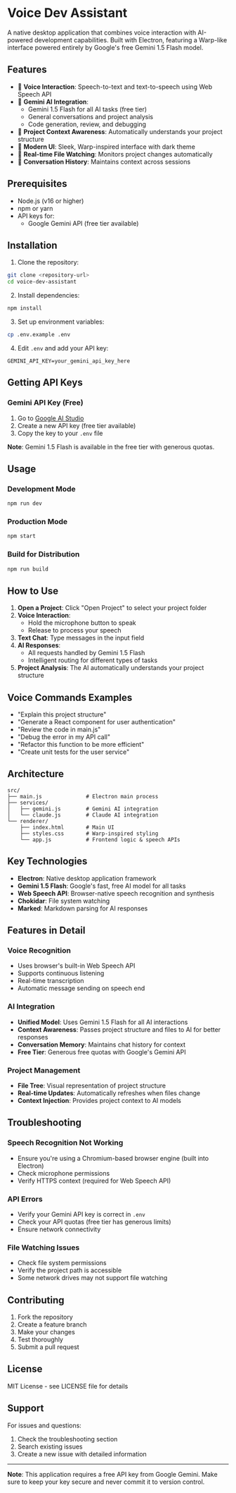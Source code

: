 # Voice Dev Assistant

A native desktop application that combines voice interaction with AI-powered development capabilities. Built with Electron, featuring a Warp-like interface powered entirely by Google's free Gemini 1.5 Flash model.

## Features

- 🎤 **Voice Interaction**: Speech-to-text and text-to-speech using Web Speech API
- 🤖 **Gemini AI Integration**: 
  - Gemini 1.5 Flash for all AI tasks (free tier)
  - General conversations and project analysis
  - Code generation, review, and debugging
- 📁 **Project Context Awareness**: Automatically understands your project structure
- 🎨 **Modern UI**: Sleek, Warp-inspired interface with dark theme
- 🔄 **Real-time File Watching**: Monitors project changes automatically
- 💬 **Conversation History**: Maintains context across sessions

## Prerequisites

- Node.js (v16 or higher)
- npm or yarn
- API keys for:
  - Google Gemini API (free tier available)

## Installation

1. Clone the repository:
```bash
git clone <repository-url>
cd voice-dev-assistant
```

2. Install dependencies:
```bash
npm install
```

3. Set up environment variables:
```bash
cp .env.example .env
```

4. Edit `.env` and add your API key:
```env
GEMINI_API_KEY=your_gemini_api_key_here
```

## Getting API Keys

### Gemini API Key (Free)
1. Go to [Google AI Studio](https://makersuite.google.com/app/apikey)
2. Create a new API key (free tier available)
3. Copy the key to your `.env` file

**Note**: Gemini 1.5 Flash is available in the free tier with generous quotas.

## Usage

### Development Mode
```bash
npm run dev
```

### Production Mode
```bash
npm start
```

### Build for Distribution
```bash
npm run build
```

## How to Use

1. **Open a Project**: Click "Open Project" to select your project folder
2. **Voice Interaction**: 
   - Hold the microphone button to speak
   - Release to process your speech
3. **Text Chat**: Type messages in the input field
4. **AI Responses**: 
   - All requests handled by Gemini 1.5 Flash
   - Intelligent routing for different types of tasks
5. **Project Analysis**: The AI automatically understands your project structure

## Voice Commands Examples

- "Explain this project structure"
- "Generate a React component for user authentication"
- "Review the code in main.js"
- "Debug the error in my API call"
- "Refactor this function to be more efficient"
- "Create unit tests for the user service"

## Architecture

```
src/
├── main.js              # Electron main process
├── services/
│   ├── gemini.js        # Gemini AI integration
│   └── claude.js        # Claude AI integration
└── renderer/
    ├── index.html       # Main UI
    ├── styles.css       # Warp-inspired styling
    └── app.js           # Frontend logic & speech APIs
```

## Key Technologies

- **Electron**: Native desktop application framework
- **Gemini 1.5 Flash**: Google's fast, free AI model for all tasks
- **Web Speech API**: Browser-native speech recognition and synthesis
- **Chokidar**: File system watching
- **Marked**: Markdown parsing for AI responses

## Features in Detail

### Voice Recognition
- Uses browser's built-in Web Speech API
- Supports continuous listening
- Real-time transcription
- Automatic message sending on speech end

### AI Integration
- **Unified Model**: Uses Gemini 1.5 Flash for all AI interactions
- **Context Awareness**: Passes project structure and files to AI for better responses
- **Conversation Memory**: Maintains chat history for context
- **Free Tier**: Generous free quotas with Google's Gemini API

### Project Management
- **File Tree**: Visual representation of project structure
- **Real-time Updates**: Automatically refreshes when files change
- **Context Injection**: Provides project context to AI models

## Troubleshooting

### Speech Recognition Not Working
- Ensure you're using a Chromium-based browser engine (built into Electron)
- Check microphone permissions
- Verify HTTPS context (required for Web Speech API)

### API Errors
- Verify your Gemini API key is correct in `.env`
- Check your API quotas (free tier has generous limits)
- Ensure network connectivity

### File Watching Issues
- Check file system permissions
- Verify the project path is accessible
- Some network drives may not support file watching

## Contributing

1. Fork the repository
2. Create a feature branch
3. Make your changes
4. Test thoroughly
5. Submit a pull request

## License

MIT License - see LICENSE file for details

## Support

For issues and questions:
1. Check the troubleshooting section
2. Search existing issues
3. Create a new issue with detailed information

---

**Note**: This application requires a free API key from Google Gemini. Make sure to keep your key secure and never commit it to version control.
